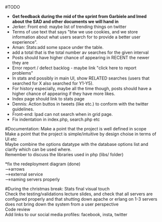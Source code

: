 #TODO

- <b>Get feedback during the mid of the sprint from Garbiele and Imed about the SAD and other documents we will hand in</b><br />
- Jerker: Front end: maybe list of trending things on twitter</b><br />
- Terms of use text that says "btw we use cookies, and we store information about what users search for to provide a better user experience".<br />
- Aman: Stats:add some space under the table.
- add a total that is the total number av searches for the given interval<br />
- Posts should have higher chance of appearing in RECENT the newer they are<br />
- Error report / defect backlog - maybe link "click here to report problems"<br />
- In stats and possibly in main UI, show RELATED searches (users that searched for X also searched for Y1-Y5).<br />
- For history especially, maybe all the time though, posts should have a higher chance of appearing if they have more likes.<br />
- Index page should link to stats page
- Dennis: Action buttos in tweets (like etc.) to conform with the twitter guidelines. 
- Front-end: Ipad can not search when in grid page.
- Fix indentation in index.php, search.php etc

#Documentation:
Make a point that the project is well defined in scope<br />
Make a point that the project is simple/intuitive by design choise in terms of UI etc<br />
Maybe combine the options datatype with the database options list and clarify which can be used where.<br />
Remember to discuss the libraries used in php (libs/ folder)<br />

*fix the redeployment diagram (done)<br /> 
-->arrows<br /> 
-->external service<br />
-->naming servers properly <br />

#During the christmas break:
Stats final visual touch<br />
Check the testing/validations lecture slides, and check that all servers are configured properly and that shutting down apache or erlang on 1-3 servers does not bring down the system from a user perspective<br />
Code review <br/>
Add links to our social media profiles: facebook, insta, twitter<br />
